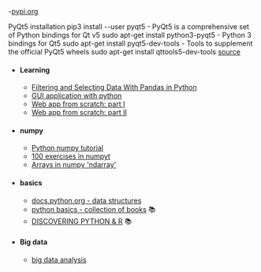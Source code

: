 
-[pypi.org](https://pypi.org/project/PyQt5/)

PyQt5 installation
pip3 install --user pyqt5 - PyQt5 is a comprehensive set of Python bindings for Qt v5
sudo apt-get install python3-pyqt5 - Python 3 bindings for Qt5
sudo apt-get install pyqt5-dev-tools - Tools to supplement the official PyQt5 wheels
sudo apt-get install qttools5-dev-tools
[source](https://gist.github.com/ujjwal96/1dcd57542bdaf3c9d1b0dd526ccd44ff)

- #### Learning
	- [Filtering and Selecting Data With Pandas in Python ](https://www.youtube.com/watch?v=Uct_EbThV1E&list=PLZ7s-Z1aAtmIbaEj_PtUqkqdmI1k7libK)
	- [GUI application with python](https://www.youtube.com/watch?v=jE-SpRI3K5g)
	- [Web app from scratch: part I](https://defn.io/2018/02/25/web-app-from-scratch-01/)
	- [Web app from scratch: part II](https://defn.io/2018/03/04/web-app-from-scratch-02//)
- #### numpy
	- [Python numpy tutorial](http://cs231n.github.io/python-numpy-tutorial/#python-tuples)
	- [100 exercises in numpyt](http://www.labri.fr/perso/nrougier/teaching/numpy.100/)
	- [Arrays in numpy 'ndarray'](https://docs.scipy.org/doc/numpy/reference/arrays.html)
- #### basics
	- [docs.python.org - data structures](https://docs.python.org/3.7/tutorial/datastructures.html)
	- [python basics - collection of books](https://pythonbooks.revolunet.com/) :books:
	- [DISCOVERING PYTHON & R](https://pythonandr.com/learning-resources/) :books:
-	#### Big data
	- [big data analysis](https://rubikscode.net/2019/06/03/guide-to-exploratory-data-analysis-with-python/)